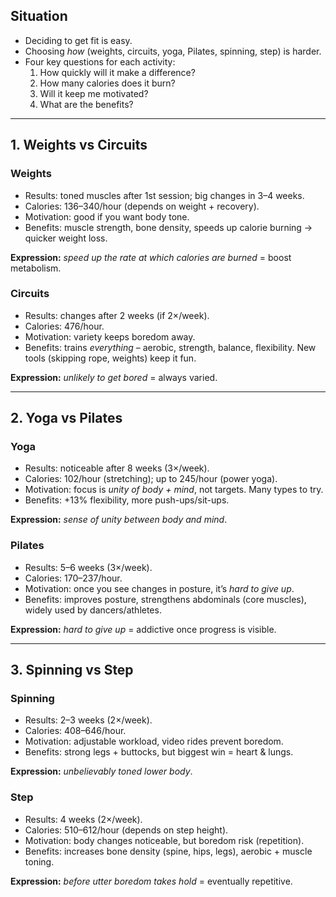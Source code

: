 ## Situation

- Deciding to get fit is easy.
- Choosing _how_ (weights, circuits, yoga, Pilates, spinning, step) is harder.
- Four key questions for each activity:
    1. How quickly will it make a difference?
    2. How many calories does it burn?
    3. Will it keep me motivated?
    4. What are the benefits?

---

## 1. **Weights vs Circuits**

### Weights

- Results: toned muscles after 1st session; big changes in 3–4 weeks.
- Calories: 136–340/hour (depends on weight + recovery).
- Motivation: good if you want body tone.
- Benefits: muscle strength, bone density, speeds up calorie burning → quicker weight loss.

**Expression:** _speed up the rate at which calories are burned_ = boost metabolism.

### Circuits

- Results: changes after 2 weeks (if 2×/week).
- Calories: 476/hour.
- Motivation: variety keeps boredom away.
- Benefits: trains _everything_ – aerobic, strength, balance, flexibility. New tools (skipping rope, weights) keep it fun.

**Expression:** _unlikely to get bored_ = always varied.

---

## 2. **Yoga vs Pilates**

### Yoga

- Results: noticeable after 8 weeks (3×/week).
- Calories: 102/hour (stretching); up to 245/hour (power yoga).
- Motivation: focus is _unity of body + mind_, not targets. Many types to try.
- Benefits: +13% flexibility, more push-ups/sit-ups.

**Expression:** _sense of unity between body and mind_.

### Pilates

- Results: 5–6 weeks (3×/week).
- Calories: 170–237/hour.
- Motivation: once you see changes in posture, it’s _hard to give up_.
- Benefits: improves posture, strengthens abdominals (core muscles), widely used by dancers/athletes.

**Expression:** _hard to give up_ = addictive once progress is visible.

---

## 3. **Spinning vs Step**

### Spinning

- Results: 2–3 weeks (2×/week).
- Calories: 408–646/hour.
- Motivation: adjustable workload, video rides prevent boredom.
- Benefits: strong legs + buttocks, but biggest win = heart & lungs.

**Expression:** _unbelievably toned lower body_.

### Step

- Results: 4 weeks (2×/week).
- Calories: 510–612/hour (depends on step height).
- Motivation: body changes noticeable, but boredom risk (repetition).
- Benefits: increases bone density (spine, hips, legs), aerobic + muscle toning.

**Expression:** _before utter boredom takes hold_ = eventually repetitive.